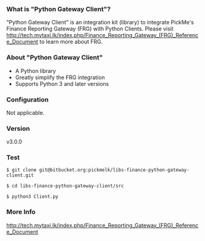 

### What is "Python Gateway Client"?

"Python Gateway Client" is an integration kit (library) to integrate PickMe's Finance Reporting Gateway (FRG) with Python Clients. Please visit http://tech.mytaxi.lk/index.php/Finance_Reporting_Gateway_(FRG)_Reference_Document to learn more about FRG. 

### About "Python Gateway Client"
- A Python library
- Greatly simplify the FRG integration
- Supports Python 3 and later versions

### Configuration

Not applicable.

### Version

v3.0.0

### Test

	$ git clone git@bitbucket.org:pickmelk/libs-finance-python-gateway-client.git

	$ cd libs-finance-python-gateway-client/src

	$ python3 Client.py

### More Info

http://tech.mytaxi.lk/index.php/Finance_Reporting_Gateway_(FRG)_Reference_Document
